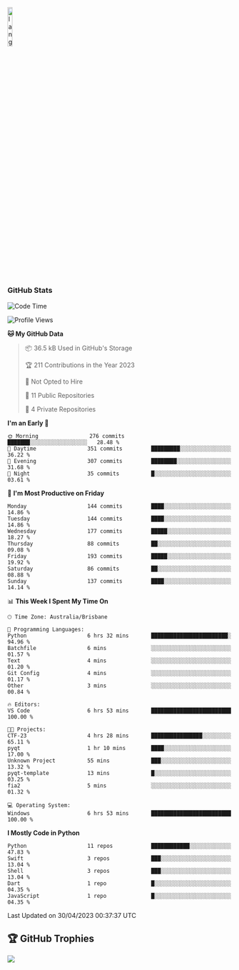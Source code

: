 <p align="left"><img width=15%" src="https://github.com/alansmathew/alansmathew/raw/master/lang.gif" alt="lang image here" /></p>

# <h3 align="left">GitHub Stats</h3>

<!--START_SECTION:waka-->
![Code Time](http://img.shields.io/badge/Code%20Time-206%20hrs%2035%20mins-blue)

![Profile Views](http://img.shields.io/badge/Profile%20Views-3-blue)

**🐱 My GitHub Data** 

> 📦 36.5 kB Used in GitHub's Storage 
 > 
> 🏆 211 Contributions in the Year 2023
 > 
> 🚫 Not Opted to Hire
 > 
> 📜 11 Public Repositories 
 > 
> 🔑 4 Private Repositories 
 > 
**I'm an Early 🐤** 

```text
🌞 Morning                276 commits         ███████░░░░░░░░░░░░░░░░░░   28.48 % 
🌆 Daytime                351 commits         █████████░░░░░░░░░░░░░░░░   36.22 % 
🌃 Evening                307 commits         ████████░░░░░░░░░░░░░░░░░   31.68 % 
🌙 Night                  35 commits          █░░░░░░░░░░░░░░░░░░░░░░░░   03.61 % 
```
📅 **I'm Most Productive on Friday** 

```text
Monday                   144 commits         ████░░░░░░░░░░░░░░░░░░░░░   14.86 % 
Tuesday                  144 commits         ████░░░░░░░░░░░░░░░░░░░░░   14.86 % 
Wednesday                177 commits         █████░░░░░░░░░░░░░░░░░░░░   18.27 % 
Thursday                 88 commits          ██░░░░░░░░░░░░░░░░░░░░░░░   09.08 % 
Friday                   193 commits         █████░░░░░░░░░░░░░░░░░░░░   19.92 % 
Saturday                 86 commits          ██░░░░░░░░░░░░░░░░░░░░░░░   08.88 % 
Sunday                   137 commits         ████░░░░░░░░░░░░░░░░░░░░░   14.14 % 
```


📊 **This Week I Spent My Time On** 

```text
🕑︎ Time Zone: Australia/Brisbane

💬 Programming Languages: 
Python                   6 hrs 32 mins       ████████████████████████░   94.96 % 
Batchfile                6 mins              ░░░░░░░░░░░░░░░░░░░░░░░░░   01.57 % 
Text                     4 mins              ░░░░░░░░░░░░░░░░░░░░░░░░░   01.20 % 
Git Config               4 mins              ░░░░░░░░░░░░░░░░░░░░░░░░░   01.17 % 
Other                    3 mins              ░░░░░░░░░░░░░░░░░░░░░░░░░   00.84 % 

🔥 Editors: 
VS Code                  6 hrs 53 mins       █████████████████████████   100.00 % 

🐱‍💻 Projects: 
CTF-23                   4 hrs 28 mins       ████████████████░░░░░░░░░   65.11 % 
pyqt                     1 hr 10 mins        ████░░░░░░░░░░░░░░░░░░░░░   17.00 % 
Unknown Project          55 mins             ███░░░░░░░░░░░░░░░░░░░░░░   13.32 % 
pyqt-template            13 mins             █░░░░░░░░░░░░░░░░░░░░░░░░   03.25 % 
fia2                     5 mins              ░░░░░░░░░░░░░░░░░░░░░░░░░   01.32 % 

💻 Operating System: 
Windows                  6 hrs 53 mins       █████████████████████████   100.00 % 
```

**I Mostly Code in Python** 

```text
Python                   11 repos            ████████████░░░░░░░░░░░░░   47.83 % 
Swift                    3 repos             ███░░░░░░░░░░░░░░░░░░░░░░   13.04 % 
Shell                    3 repos             ███░░░░░░░░░░░░░░░░░░░░░░   13.04 % 
Dart                     1 repo              █░░░░░░░░░░░░░░░░░░░░░░░░   04.35 % 
JavaScript               1 repo              █░░░░░░░░░░░░░░░░░░░░░░░░   04.35 % 
```




 Last Updated on 30/04/2023 00:37:37 UTC
<!--END_SECTION:waka-->

## 🏆 GitHub Trophies

![](https://github-profile-trophy.vercel.app/?username=samh06&theme=discord&no-frame=true&no-bg=false&margin-w=4)
